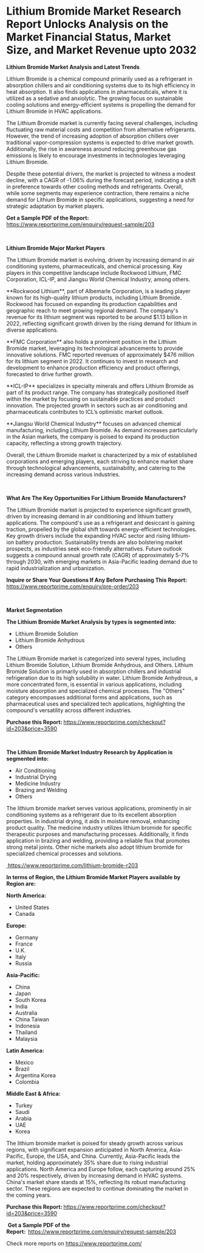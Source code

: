 <p><h1>Lithium Bromide Market Research Report Unlocks Analysis on the Market Financial Status, Market Size, and Market Revenue upto 2032</h1></p><p><strong>Lithium Bromide Market Analysis and Latest Trends</strong></p>
<p><p>Lithium Bromide is a chemical compound primarily used as a refrigerant in absorption chillers and air conditioning systems due to its high efficiency in heat absorption. It also finds applications in pharmaceuticals, where it is utilized as a sedative and anxiolytic. The growing focus on sustainable cooling solutions and energy-efficient systems is propelling the demand for Lithium Bromide in HVAC applications.</p><p>The Lithium Bromide market is currently facing several challenges, including fluctuating raw material costs and competition from alternative refrigerants. However, the trend of increasing adoption of absorption chillers over traditional vapor-compression systems is expected to drive market growth. Additionally, the rise in awareness around reducing greenhouse gas emissions is likely to encourage investments in technologies leveraging Lithium Bromide.</p><p>Despite these potential drivers, the market is projected to witness a modest decline, with a CAGR of -1.06% during the forecast period, indicating a shift in preference towards other cooling methods and refrigerants. Overall, while some segments may experience contraction, there remains a niche demand for Lithium Bromide in specific applications, suggesting a need for strategic adaptation by market players.</p></p>
<p><strong>Get a Sample PDF of the Report:&nbsp;</strong> <a href="https://www.reportprime.com/enquiry/request-sample/203?utm_campaign=3313&utm_medium=2&utm_source=Github&utm_content=ia&utm_term=18032025&utm_id=lithium-bromide">https://www.reportprime.com/enquiry/request-sample/203</a></p>
<p>&nbsp;</p>
<p><strong>Lithium Bromide Major Market Players</strong></p>
<p><p>The Lithium Bromide market is evolving, driven by increasing demand in air conditioning systems, pharmaceuticals, and chemical processing. Key players in this competitive landscape include Rockwood Lithium, FMC Corporation, ICL-IP, and Jiangsu World Chemical Industry, among others.</p><p>**Rockwood Lithium**, part of Albemarle Corporation, is a leading player known for its high-quality lithium products, including Lithium Bromide. Rockwood has focused on expanding its production capabilities and geographic reach to meet growing regional demand. The company's revenue for its lithium segment was reported to be around $1.13 billion in 2022, reflecting significant growth driven by the rising demand for lithium in diverse applications.</p><p>**FMC Corporation** also holds a prominent position in the Lithium Bromide market, leveraging its technological advancements to provide innovative solutions. FMC reported revenues of approximately $476 million for its lithium segment in 2022. It continues to invest in research and development to enhance production efficiency and product offerings, forecasted to drive further growth.</p><p>**ICL-IP** specializes in specialty minerals and offers Lithium Bromide as part of its product range. The company has strategically positioned itself within the market by focusing on sustainable practices and product innovation. The projected growth in sectors such as air conditioning and pharmaceuticals contributes to ICL’s optimistic market outlook.</p><p>**Jiangsu World Chemical Industry** focuses on advanced chemical manufacturing, including Lithium Bromide. As demand increases particularly in the Asian markets, the company is poised to expand its production capacity, reflecting a strong growth trajectory.</p><p>Overall, the Lithium Bromide market is characterized by a mix of established corporations and emerging players, each striving to enhance market share through technological advancements, sustainability, and catering to the increasing demand across various industries.</p></p>
<p>&nbsp;</p>
<p><strong>What Are The Key Opportunities For Lithium Bromide Manufacturers?</strong></p>
<p><p>The Lithium Bromide market is projected to experience significant growth, driven by increasing demand in air conditioning and lithium battery applications. The compound's use as a refrigerant and desiccant is gaining traction, propelled by the global shift towards energy-efficient technologies. Key growth drivers include the expanding HVAC sector and rising lithium-ion battery production. Sustainability trends are also bolstering market prospects, as industries seek eco-friendly alternatives. Future outlook suggests a compound annual growth rate (CAGR) of approximately 5-7% through 2030, with emerging markets in Asia-Pacific leading demand due to rapid industrialization and urbanization.</p></p>
<p><strong>Inquire or Share Your Questions If Any Before Purchasing This Report:</strong> <a href="https://www.reportprime.com/enquiry/pre-order/203?utm_campaign=3313&utm_medium=2&utm_source=Github&utm_content=ia&utm_term=18032025&utm_id=lithium-bromide">https://www.reportprime.com/enquiry/pre-order/203</a></p>
<p>&nbsp;</p>
<p><strong>Market Segmentation</strong></p>
<p><strong>The Lithium Bromide Market Analysis by types is segmented into:</strong></p>
<p><ul><li>Lithium Bromide Solution</li><li>Lithium Bromide Anhydrous</li><li>Others</li></ul></p>
<p><p>The Lithium Bromide market is categorized into several types, including Lithium Bromide Solution, Lithium Bromide Anhydrous, and Others. Lithium Bromide Solution is primarily used in absorption chillers and industrial refrigeration due to its high solubility in water. Lithium Bromide Anhydrous, a more concentrated form, is essential in various applications, including moisture absorption and specialized chemical processes. The "Others" category encompasses additional forms and applications, such as pharmaceutical uses and specialized tech applications, highlighting the compound's versatility across different industries.</p></p>
<p><strong>Purchase this Report:&nbsp;</strong><a href="https://www.reportprime.com/checkout?id=203&price=3590&utm_campaign=3313&utm_medium=2&utm_source=Github&utm_content=ia&utm_term=18032025&utm_id=lithium-bromide">https://www.reportprime.com/checkout?id=203&price=3590</a></p>
<p>&nbsp;</p>
<p><strong>The Lithium Bromide Market Industry Research by Application is segmented into:</strong></p>
<p><ul><li>Air Conditioning</li><li>Industrial Drying</li><li>Medicine Industry</li><li>Brazing and Welding</li><li>Others</li></ul></p>
<p><p>The lithium bromide market serves various applications, prominently in air conditioning systems as a refrigerant due to its excellent absorption properties. In industrial drying, it aids in moisture removal, enhancing product quality. The medicine industry utilizes lithium bromide for specific therapeutic purposes and manufacturing processes. Additionally, it finds application in brazing and welding, providing a reliable flux that promotes strong metal joints. Other niche markets also adopt lithium bromide for specialized chemical processes and solutions.</p></p>
<p><a href="https://www.reportprime.com/lithium-bromide-r203?utm_campaign=3313&utm_medium=2&utm_source=Github&utm_content=ia&utm_term=18032025&utm_id=lithium-bromide">&nbsp;https://www.reportprime.com/lithium-bromide-r203</a></p>
<p><strong>In terms of Region, the Lithium Bromide Market Players available by Region are:</strong></p>
<p>
    <p> <strong> North America: </strong>
        <ul>
            <li>United States</li>
            <li>Canada</li>
        </ul>
        </p> 
    <p> <strong> Europe: </strong>
        <ul>
            <li>Germany</li>
            <li>France</li>
            <li>U.K.</li>
            <li>Italy</li>
            <li>Russia</li>
        </ul>
        </p> 
    <p> <strong> Asia-Pacific: </strong>
        <ul>
            <li>China</li>
            <li>Japan</li>
            <li>South Korea</li>
            <li>India</li>
            <li>Australia</li>
            <li>China Taiwan</li>
            <li>Indonesia</li>
            <li>Thailand</li>
            <li>Malaysia</li>
        </ul>
        </p> 
    <p> <strong> Latin America: </strong>
        <ul>
            <li>Mexico</li>
            <li>Brazil</li>
            <li>Argentina Korea</li>
            <li>Colombia</li>
        </ul>
        </p> 
    <p> <strong> Middle East & Africa: </strong>
        <ul>
            <li>Turkey</li>
            <li>Saudi</li>
            <li>Arabia</li>
            <li>UAE</li>
            <li>Korea</li>
        </ul>
    </p>
    </p>
<p><p>The lithium bromide market is poised for steady growth across various regions, with significant expansion anticipated in North America, Asia-Pacific, Europe, the USA, and China. Currently, Asia-Pacific leads the market, holding approximately 35% share due to rising industrial applications. North America and Europe follow, each capturing around 25% and 20% respectively, driven by increasing demand in HVAC systems. China's market share stands at 15%, reflecting its robust manufacturing sector. These regions are expected to continue dominating the market in the coming years.</p></p>
<p><strong>Purchase this Report: </strong><a href="https://www.reportprime.com/checkout?id=203&price=3590&utm_campaign=3313&utm_medium=2&utm_source=Github&utm_content=ia&utm_term=18032025&utm_id=lithium-bromide">https://www.reportprime.com/checkout?id=203&price=3590</a></p>
<p>&nbsp;<strong>Get a Sample PDF of the Report:&nbsp;&nbsp;</strong><a href="https://www.reportprime.com/enquiry/request-sample/203?utm_campaign=3313&utm_medium=2&utm_source=Github&utm_content=ia&utm_term=18032025&utm_id=lithium-bromide">https://www.reportprime.com/enquiry/request-sample/203</a></p>
<p><strong></strong></p>
<p>Check more reports on <a href="https://www.reportprime.com/?utm_campaign=3313&utm_medium=2&utm_source=Github&utm_content=ia&utm_term=18032025&utm_id=lithium-bromide">https://www.reportprime.com/</a></p>